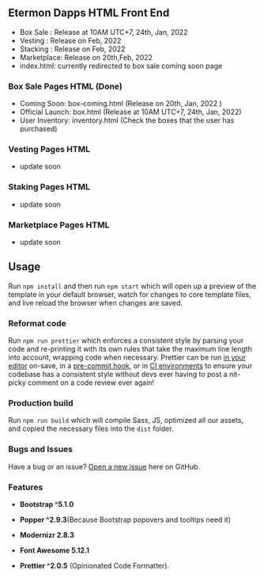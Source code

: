 ## Etermon Dapps HTML Front End

- Box Sale : Release at 10AM UTC+7, 24th, Jan, 2022
- Vesting : Release on Feb, 2022
- Stacking : Release on Feb, 2022
- Marketplace: Release on 20th,Feb, 2022
- index.html: currently redirected to box sale coming soon page

### Box Sale Pages HTML (Done)

- Coming Soon: box-coming.html (Release on 20th, Jan, 2022 )
- Official Launch: box.html (Release at 10AM UTC+7, 24th, Jan, 2022)
- User Inventory: inventory.html (Check the boxes that the user has purchased)

### Vesting Pages HTML

- update soon

### Staking Pages HTML

- update soon

### Marketplace Pages HTML

- update soon

## Usage

Run `npm install` and then run `npm start` which will open up a preview of the template in your default browser, watch for changes to core template files, and live reload the browser when changes are saved.

### Reformat code

Run `npm run prettier` which enforces a consistent style by parsing your code and re-printing it with its own rules that take the maximum line length into account, wrapping code when necessary.
Prettier can be run [in your editor](http://prettier.io/docs/en/editors.html) on-save, in a [pre-commit hook](https://prettier.io/docs/en/precommit.html), or in [CI environments](https://prettier.io/docs/en/cli.html#list-different) to ensure your codebase has a consistent style without devs ever having to post a nit-picky comment on a code review ever again!

### Production build

Run `npm run build` which will compile Sass, JS, optimized all our assets, and copied the necessary files into the `dist` folder.

### Bugs and Issues

Have a bug or an issue? [Open a new issue](https://github.com/trungnghia112/frontend-seed-5/issues) here on GitHub.

### Features

- **Bootstrap ^5.1.0**

- **Popper ^2.9.3**(Because Bootstrap popovers and tooltips need it)

- **Modernizr 2.8.3**

- **Font Awesome 5.12.1**

- **Prettier ^2.0.5** (Opinionated Code Formatter).
